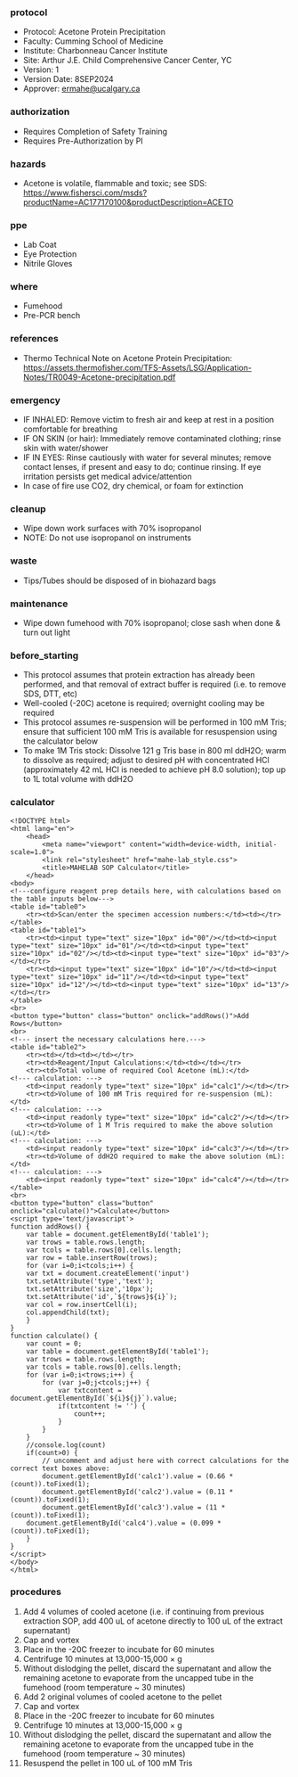 
### protocol
- Protocol: Acetone Protein Precipitation
- Faculty: Cumming School of Medicine
- Institute: Charbonneau Cancer Institute
- Site: Arthur J.E. Child Comprehensive Cancer Center, YC
- Version: 1
- Version Date: 8SEP2024
- Approver: ermahe@ucalgary.ca

### authorization
- Requires Completion of Safety Training
- Requires Pre-Authorization by PI

### hazards
- Acetone is volatile, flammable and toxic; see SDS: https://www.fishersci.com/msds?productName=AC177170100&productDescription=ACETO

### ppe
- Lab Coat
- Eye Protection
- Nitrile Gloves

### where
- Fumehood
- Pre-PCR bench

### references
- Thermo Technical Note on Acetone Protein Precipitation: https://assets.thermofisher.com/TFS-Assets/LSG/Application-Notes/TR0049-Acetone-precipitation.pdf 

### emergency
- IF INHALED: Remove victim to fresh air and keep at rest in a position comfortable for breathing
- IF ON SKIN (or hair): Immediately remove contaminated clothing; rinse skin with water/shower
- IF IN EYES: Rinse cautiously with water for several minutes; remove contact lenses, if present and easy to do; continue rinsing. If eye irritation persists get medical advice/attention
- In case of fire use CO2, dry chemical, or foam for extinction

### cleanup
- Wipe down work surfaces with 70% isopropanol
- NOTE: Do not use isopropanol on instruments

### waste
- Tips/Tubes should be disposed of in biohazard bags

### maintenance
- Wipe down fumehood with 70% isopropanol; close sash when done & turn out light

### before_starting
- This protocol assumes that protein extraction has already been performed, and that removal of extract buffer is required (i.e. to remove SDS, DTT, etc)
- Well-cooled (-20C) acetone is required; overnight cooling may be required
- This protocol assumes re-suspension will be performed in 100 mM Tris; ensure that sufficient 100 mM Tris is available for resuspension using the calculator below
- To make 1M Tris stock: Dissolve 121 g Tris base in 800 ml ddH2O; warm to dissolve as required; adjust to desired pH with concentrated HCl (approximately 42 mL HCl is needed to achieve pH 8.0 solution); top up to 1L total volume with ddH2O

### calculator
~~~~
<!DOCTYPE html>
<html lang="en">
	<head>
		<meta name="viewport" content="width=device-width, initial-scale=1.0">
		<link rel="stylesheet" href="mahe-lab_style.css">
		<title>MAHELAB SOP Calculator</title>
	</head>
<body>
<!---configure reagent prep details here, with calculations based on the table inputs below--->
<table id="table0">
	<tr><td>Scan/enter the specimen accession numbers:</td><td></tr>
</table>
<table id="table1">
	<tr><td><input type="text" size="10px" id="00"/></td><td><input type="text" size="10px" id="01"/></td><td><input type="text" size="10px" id="02"/></td><td><input type="text" size="10px" id="03"/></td></tr>
	<tr><td><input type="text" size="10px" id="10"/></td><td><input type="text" size="10px" id="11"/></td><td><input type="text" size="10px" id="12"/></td><td><input type="text" size="10px" id="13"/></td></tr>
</table>
<br>
<button type="button" class="button" onclick="addRows()">Add Rows</button>
<br>
<!--- insert the necessary calculations here.--->
<table id="table2">
	<tr><td></td><td></td></tr>
	<tr><td>Reagent/Input Calculations:</td><td></td></tr>
	<tr><td>Total volume of required Cool Acetone (mL):</td>
<!--- calculation: --->
	<td><input readonly type="text" size="10px" id="calc1"/></td></tr>
	<tr><td>Volume of 100 mM Tris required for re-suspension (mL):</td>
<!--- calculation: --->
	<td><input readonly type="text" size="10px" id="calc2"/></td></tr>
	<tr><td>Volume of 1 M Tris required to make the above solution (uL):</td>
<!--- calculation: --->
	<td><input readonly type="text" size="10px" id="calc3"/></td></tr>
	<tr><td>Volume of ddH2O required to make the above solution (mL):</td>
<!--- calculation: --->
	<td><input readonly type="text" size="10px" id="calc4"/></td></tr>
</table>
<br>
<button type="button" class="button" onclick="calculate()">Calculate</button>
<script type='text/javascript'>
function addRows() {
    var table = document.getElementById('table1');
    var trows = table.rows.length;
    var tcols = table.rows[0].cells.length;
    var row = table.insertRow(trows);
    for (var i=0;i<tcols;i++) {
	var txt = document.createElement('input')
	txt.setAttribute('type','text');
	txt.setAttribute('size','10px');
	txt.setAttribute('id',`${trows}${i}`);
	var col = row.insertCell(i);
	col.appendChild(txt);
    }
}	
function calculate() {
    var count = 0;
    var table = document.getElementById('table1');
    var trows = table.rows.length;
    var tcols = table.rows[0].cells.length;
    for (var i=0;i<trows;i++) {
        for (var j=0;j<tcols;j++) {
            var txtcontent = document.getElementById(`${i}${j}`).value;
            if(txtcontent != '') {
                count++;
            }
        }
    }
    //console.log(count)
    if(count>0) {
        // uncomment and adjust here with correct calculations for the correct text boxes above:
        document.getElementById('calc1').value = (0.66 * (count)).toFixed(1);
        document.getElementById('calc2').value = (0.11 * (count)).toFixed(1);
        document.getElementById('calc3').value = (11 * (count)).toFixed(1);
	document.getElementById('calc4').value = (0.099 * (count)).toFixed(1);
    }
}
</script>
</body>
</html>
~~~~
### procedures
1. Add 4 volumes of cooled acetone (i.e. if continuing from previous extraction SOP, add 400 uL of acetone directly to 100 uL of the extract supernatant)
2. Cap and vortex
3. Place in the -20C freezer to incubate for 60 minutes
4. Centrifuge 10 minutes at 13,000-15,000 × g
5. Without dislodging the pellet, discard the supernatant and allow the remaining acetone to evaporate from the uncapped tube in the fumehood (room temperature ~ 30 minutes)
6. Add 2 original volumes of cooled acetone to the pellet
7. Cap and vortex
8. Place in the -20C freezer to incubate for 60 minutes
9. Centrifuge 10 minutes at 13,000-15,000 × g
10. Without dislodging the pellet, discard the supernatant and allow the remaining acetone to evaporate from the uncapped tube in the fumehood (room temperature ~ 30 minutes)
11. Resuspend the pellet in 100 uL of 100 mM Tris
